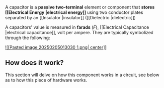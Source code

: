 A capacitor is a **passive two-terminal** element or component that **stores [[Electrical Energy |electrical energy]]** using two conductor plates separated by an [[Insulator |insulator]] 
([[Dielectric |dielectric]])

A capacitors' value is measured in **farads** ($F$), [[Electrical Capacitance |electrical capacitance]], volt per ampere. They are typically symbolized through the following: 

[![[Pasted image 20250205013030 1.png| center]]](https://upload.wikimedia.org/wikipedia/commons/thumb/1/1c/Types_of_capacitor.svg/345px-Types_of_capacitor.svg.png)

## **How does it work?**
This section will delve on how this component works in a circuit, see below as to how this piece of hardware works.


